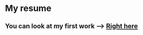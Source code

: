 # My resume


## You can look at my first work  --> [Right here](https://kushnerqwerty.github.io/resume/)
